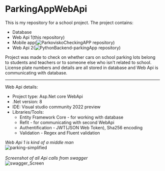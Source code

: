 # ParkingAppWebApi

This is my repository for a school project. 
The project contains: 
 - Database
 - Web Api 1(this repository)
 - Mobile app(![ParkoviskoCheckingAPP](https://github.com/f1l1ph/PythonBackend-parkingApp) repository)
 - Web Api 2(![PythonBackend-parkingApp](https://github.com/f1l1ph/ParkoviskoCheckingAPP) repository)

Project was made to check on whether cars on school parking lots belong to students and teachers or to someone else who isn't related to school.
License plate numbers and details are all stored in database and Web Api is communicating with database.

---
Web Api details:
 - Project type: Asp.Net core WebApi
 - .Net version: 8
 - IDE: Visual studio community 2022 preview
 - Libraries/Tools:
   - Entity Framework Core - for working with database
   - Refit - for communicating with second WebApi
   - Authentification - JWT(JSON Web Token), Sha256 encoding
   - Validation - Regex and Fluent validation

   
<em>Web Api 1 is kind of a middle man</em><br>
![parking-simplified](https://github.com/f1l1ph/ParkingAppWebApi/assets/50553234/ffa188e6-df00-456d-b61e-b5735511179c)
<br><br>
<em>Screenshot of all Api calls from swagger</em><br>
![swagger_Screen](https://github.com/f1l1ph/ParkingAppWebApi/assets/50553234/1de1b9d9-5586-4c3c-8393-e560b3ee30fa)

